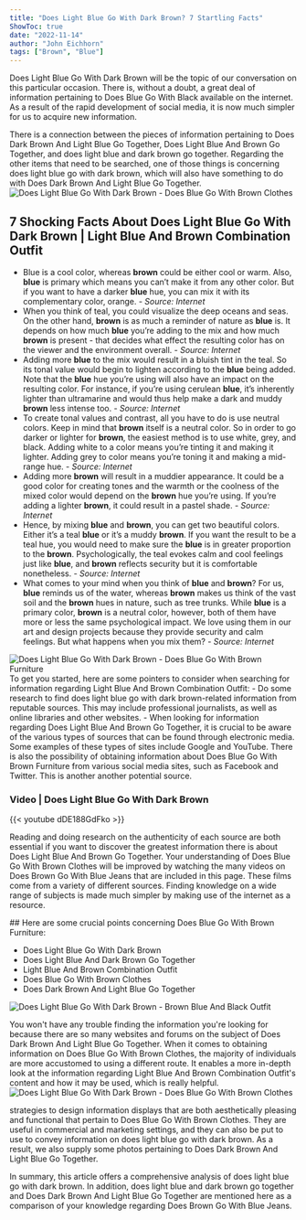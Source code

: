 ```yaml
---
title: "Does Light Blue Go With Dark Brown? 7 Startling Facts"
ShowToc: true 
date: "2022-11-14"
author: "John Eichhorn" 
tags: ["Brown", "Blue"]
---
```


Does Light Blue Go With Dark Brown will be the topic of our conversation on this particular occasion. There is, without a doubt, a great deal of information pertaining to Does Blue Go With Black available on the internet. As a result of the rapid development of social media, it is now much simpler for us to acquire new information.

There is a connection between the pieces of information pertaining to Does Dark Brown And Light Blue Go Together, Does Light Blue And Brown Go Together, and does light blue and dark brown go together. Regarding the other items that need to be searched, one of those things is concerning does light blue go with dark brown, which will also have something to do with Does Dark Brown And Light Blue Go Together.
<img loading="lazy" src="https://www.bsiarchivalhistory.org/BSI_Archival_History/Woodys_World_files/droppedImage_23.jpg" onerror="this.onerror=null;this.src='https://blogger.googleusercontent.com/img/a/AVvXsEhe7F7TRXHtjiKvHb5vS7DmnxvpHiDyoYyYvm1nHB3Qp2_w3BnM6A2eq4v7FYxCC9bfZt3a9vIMtAYEKUiaDQbHMg-ViyGmRIj39MLp0bGFfgfYw1Dc9q_H-T0wiTm3l0Uq42dETrN9eC8aGJ9_IORZsxST1AcLR7np1koOfcc7tnHa4S8Mwz_xD9d0=s16000';" alt="Does Light Blue Go With Dark Brown - Does Blue Go With Brown Clothes" >

## 7 Shocking Facts About Does Light Blue Go With Dark Brown | Light Blue And Brown Combination Outfit
-   Blue is a cool color, whereas **brown** could be either cool or warm. Also, **blue** is primary which means you can’t make it from any other color. But if you want to have a darker **blue** hue, you can mix it with its complementary color, orange. - <cite>Source: Internet</cite>
-   When you think of teal, you could visualize the deep oceans and seas. On the other hand, **brown** is as much a reminder of nature as **blue** is. It depends on how much **blue** you’re adding to the mix and how much **brown** is present - that decides what effect the resulting color has on the viewer and the environment overall. - <cite>Source: Internet</cite>
-   Adding more **blue** to the mix would result in a bluish tint in the teal. So its tonal value would begin to lighten according to the **blue** being added. Note that the **blue** hue you’re using will also have an impact on the resulting color. For instance, if you’re using cerulean **blue**, it’s inherently lighter than ultramarine and would thus help make a dark and muddy **brown** less intense too. - <cite>Source: Internet</cite>
-   To create tonal values and contrast, all you have to do is use neutral colors. Keep in mind that **brown** itself is a neutral color. So in order to go darker or lighter for **brown**, the easiest method is to use white, grey, and black. Adding white to a color means you’re tinting it and making it lighter. Adding grey to color means you’re toning it and making a mid-range hue. - <cite>Source: Internet</cite>
-   Adding more **brown** will result in a muddier appearance. It could be a good color for creating tones and the warmth or the coolness of the mixed color would depend on the **brown** hue you’re using. If you’re adding a lighter **brown**, it could result in a pastel shade. - <cite>Source: Internet</cite>
-   Hence, by mixing **blue** and **brown**, you can get two beautiful colors. Either it’s a teal **blue** or it’s a muddy **brown**. If you want the result to be a teal hue, you would need to make sure the **blue** is in greater proportion to the **brown**. Psychologically, the teal evokes calm and cool feelings just like **blue**, and **brown** reflects security but it is comfortable nonetheless. - <cite>Source: Internet</cite>
-   What comes to your mind when you think of **blue** and **brown**? For us, **blue** reminds us of the water, whereas **brown** makes us think of the vast soil and the **brown** hues in nature, such as tree trunks. While **blue** is a primary color, **brown** is a neutral color, however, both of them have more or less the same psychological impact. We love using them in our art and design projects because they provide security and calm feelings. But what happens when you mix them? - <cite>Source: Internet</cite>


<img loading="lazy" src="https://flockler.com/thumbs/sites/102/peluso_sport_coat_7_s1360x0_q70_noupscale.jpg" onerror="this.onerror=null;this.src='https://blogger.googleusercontent.com/img/a/AVvXsEhe7F7TRXHtjiKvHb5vS7DmnxvpHiDyoYyYvm1nHB3Qp2_w3BnM6A2eq4v7FYxCC9bfZt3a9vIMtAYEKUiaDQbHMg-ViyGmRIj39MLp0bGFfgfYw1Dc9q_H-T0wiTm3l0Uq42dETrN9eC8aGJ9_IORZsxST1AcLR7np1koOfcc7tnHa4S8Mwz_xD9d0=s16000';" alt="Does Light Blue Go With Dark Brown - Does Blue Go With Brown Furniture" >
To get you started, here are some pointers to consider when searching for information regarding Light Blue And Brown Combination Outfit:
- Do some research to find does light blue go with dark brown-related information from reputable sources. This may include professional journalists, as well as online libraries and other websites.
- When looking for information regarding Does Light Blue And Brown Go Together, it is crucial to be aware of the various types of sources that can be found through electronic media. Some examples of these types of sites include Google and YouTube. There is also the possibility of obtaining information about Does Blue Go With Brown Furniture from various social media sites, such as Facebook and Twitter. This is another another potential source.

### Video | Does Light Blue Go With Dark Brown
{{< youtube dDE188GdFko >}} 


Reading and doing research on the authenticity of each source are both essential if you want to discover the greatest information there is about Does Light Blue And Brown Go Together.
Your understanding of Does Blue Go With Brown Clothes will be improved by watching the many videos on Does Brown Go With Blue Jeans that are included in this page. These films come from a variety of different sources. Finding knowledge on a wide range of subjects is made much simpler by making use of the internet as a resource.
<script async="async" data-cfasync="false" src="//normallydemandedalter.com/fe63df3c5408708b15d8dc3d9b206b31/invoke.js"></script>
<div id="container-fe63df3c5408708b15d8dc3d9b206b31"></div>
## Here are some crucial points concerning Does Blue Go With Brown Furniture:

- Does Light Blue Go With Dark Brown
- Does Light Blue And Dark Brown Go Together
- Light Blue And Brown Combination Outfit
- Does Blue Go With Brown Clothes
- Does Dark Brown And Light Blue Go Together

 <img loading="lazy" src="https://i.pinimg.com/originals/21/6e/20/216e20d9ca2bcb745b53c0090b6fba26.jpg" onerror="this.onerror=null;this.src='https://blogger.googleusercontent.com/img/a/AVvXsEhe7F7TRXHtjiKvHb5vS7DmnxvpHiDyoYyYvm1nHB3Qp2_w3BnM6A2eq4v7FYxCC9bfZt3a9vIMtAYEKUiaDQbHMg-ViyGmRIj39MLp0bGFfgfYw1Dc9q_H-T0wiTm3l0Uq42dETrN9eC8aGJ9_IORZsxST1AcLR7np1koOfcc7tnHa4S8Mwz_xD9d0=s16000';" alt="Does Light Blue Go With Dark Brown - Brown Blue And Black Outfit" >

You won't have any trouble finding the information you're looking for because there are so many websites and forums on the subject of Does Dark Brown And Light Blue Go Together.
When it comes to obtaining information on Does Blue Go With Brown Clothes, the majority of individuals are more accustomed to using a different route. It enables a more in-depth look at the information regarding Light Blue And Brown Combination Outfit's content and how it may be used, which is really helpful.
<img loading="lazy" src="https://www.digsdigs.com/photos/blue-gold-living-room-with-luxurious-furniture.jpg" onerror="this.onerror=null;this.src='https://blogger.googleusercontent.com/img/a/AVvXsEhe7F7TRXHtjiKvHb5vS7DmnxvpHiDyoYyYvm1nHB3Qp2_w3BnM6A2eq4v7FYxCC9bfZt3a9vIMtAYEKUiaDQbHMg-ViyGmRIj39MLp0bGFfgfYw1Dc9q_H-T0wiTm3l0Uq42dETrN9eC8aGJ9_IORZsxST1AcLR7np1koOfcc7tnHa4S8Mwz_xD9d0=s16000';" alt="Does Light Blue Go With Dark Brown - Does Blue Go With Brown Clothes" >

strategies to design information displays that are both aesthetically pleasing and functional that pertain to Does Blue Go With Brown Clothes. They are useful in commercial and marketing settings, and they can also be put to use to convey information on does light blue go with dark brown. As a result, we also supply some photos pertaining to Does Dark Brown And Light Blue Go Together.

In summary, this article offers a comprehensive analysis of does light blue go with dark brown. In addition, does light blue and dark brown go together and Does Dark Brown And Light Blue Go Together are mentioned here as a comparison of your knowledge regarding Does Brown Go With Blue Jeans.

	

